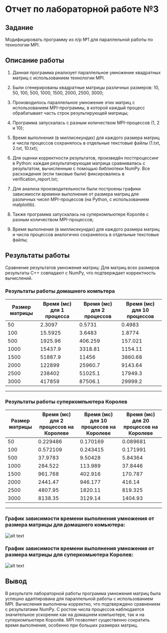 # Отчет по лабораторной работе №3

## Задание

Модифицировать программу из л/р №1 для параллельной работы по
технологии MPI.

## Описание работы

1. Данная программа реализует параллельное умножение квадратных матриц с использованием технологии MPI.

2. Были сгенерированы квадратные матрицы различных размеров: 10, 50, 100, 500, 1000, 1500, 2000, 2500, 3000;

3. Производилось параллельное умножение этих матриц с использованием MPI-программы, в которой каждый процесс обрабатывает часть строк результирующей матрицы;

4. Программа запускалась с разным количеством MPI-процессов (1, 2 и 10);

5. Время выполнения (в миллисекундах) для каждого размера матриц и числа процессов сохранялось в отдельные текстовые файлы (1.txt, 2.txt, 10.txt);

6. Для оценки корректности результатов, произведён постпроцессинг в Python: каждая результатирующая матрица сравнивалась с результатом, вычисленным с помощью библиотеки NumPy. Все расхождения (если таковые были) фиксировались в verification_report.txt;

7. Для анализа производительности были построены графики зависимости времени выполнения от размера матриц для различных чисел MPI-процессов (на Python, с использованием matplotlib).

8. Также программа запускалась на суперкомпьютере Королёв с разным количеством MPI-процессов;

9. Время выполнения (в миллисекундах) для каждого размера матриц и числа процессов аналогично сохранялось в отдельные текстовые файлы;

## Результаты работы

Сравнение результатов умножения матриц: Для матриц всех размеров результаты C++ совпадают с NumPy, что подтверждает корректность вычислений.

### Результаты работы домашнего компьтера

| Размер матрицы | Время (мс) для 1 процесса | Время (мс) для 2 процессов | Время (мс) для 10 процессов |
| -------------- | ------------------------- | -------------------------- | --------------------------- |
| 50             | 2.3097                    | 0.5731                     | 0.4983                      |
| 100            | 15.5925                   | 3.6483                     | 1.8774                      |
| 500            | 1925.96                   | 406.259                    | 157.021                     |
| 1000           | 15437.9                   | 3318.81                    | 1154.11                     |
| 1500           | 51887.9                   | 11456                      | 3860.68                     |
| 2000           | 122899                    | 25960.7                    | 9143.64                     |
| 2500           | 238402                    | 51025.1                    | 17949.3                     |
| 3000           | 417859                    | 87506.1                    | 29999.2                     |

---

### Результаты работы суперкомпьютера Королев

| Размер матрицы | Время (мс) для 2 процессов на Королеве | Время (мс) для 10 процессов на Королеве | Время (мс) для 20 процессов на Королеве |
| -------------- | -------------------------------------- | --------------------------------------- | --------------------------------------- |
| 50             | 0.229486                               | 0.170169                                | 0.089681                                |
| 100            | 0.572109                               | 0.243415                                | 0.171991                                |
| 500            | 37.9783                                | 9.50428                                 | 5.84364                                 |
| 1000           | 284.522                                | 113.989                                 | 37.8446                                 |
| 1500           | 961.768                                | 402.916                                 | 170.787                                 |
| 2000           | 2441.47                                | 946.177                                 | 416.14                                  |
| 2500           | 4807.95                                | 1820.11                                 | 819.325                                 |
| 3000           | 8138.35                                | 3129.14                                 | 1404.93                                 |

---

### График зависимости времени выполнения умножения от размера матрицы для домашнего комьютера:

![alt text](graf_homepc.png)

### График зависимости времени выполнения умножения от размера матрицы для cуперкомьютера Королев:

![alt text](graf.png)

## Вывод

В результате лабораторной работы программа умножения матриц была успешно адаптирована для параллельной работы с использованием MPI. Вычисления выполнены корректно, что подтверждено сравнением с результатами NumPy. С ростом числа процессов наблюдается значительное ускорение как на домашнем компьютере, так и на суперкомпьютере Королёв. MPI позволяет существенно сократить время выполнения, особенно при больших размерах матриц.
